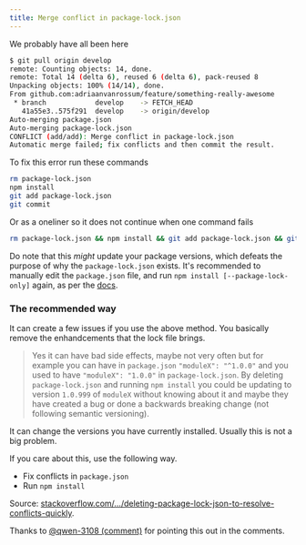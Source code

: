 ```yaml
---
title: Merge conflict in package-lock.json
---
```


We probably have all been here

```bash
$ git pull origin develop
remote: Counting objects: 14, done.
remote: Total 14 (delta 6), reused 6 (delta 6), pack-reused 8
Unpacking objects: 100% (14/14), done.
From github.com:adriaanvanrossum/feature/something-really-awesome
 * branch            develop    -> FETCH_HEAD
   41a55e3..575f291  develop    -> origin/develop
Auto-merging package.json
Auto-merging package-lock.json
CONFLICT (add/add): Merge conflict in package-lock.json
Automatic merge failed; fix conflicts and then commit the result.
```

To fix this error run these commands

```bash
rm package-lock.json
npm install
git add package-lock.json
git commit
```

Or as a oneliner so it does not continue when one command fails

```bash
rm package-lock.json && npm install && git add package-lock.json && git commit
```

Do note that this _might_ update your package versions, which defeats the purpose of why the `package-lock.json` exists. It's recommended to manually edit the `package.json` file, and run `npm install [--package-lock-only]` again, as per the [docs](https://docs.npmjs.com/files/package-locks#resolving-lockfile-conflicts).

### The recommended way

It can create a few issues if you use the above method. You basically remove the enhandcements that the lock file brings.

> Yes it can have bad side effects, maybe not very often but for example you can have in `package.json` `"moduleX": "^1.0.0"` and you used to have `"moduleX": "1.0.0"` in `package-lock.json`.
> By deleting `package-lock.json` and running `npm install` you could be updating to version `1.0.999` of `moduleX` without knowing about it and maybe they have created a bug or done a backwards breaking change (not following semantic versioning).

It can change the versions you have currently installed. Usually this is not a big problem.

If you care about this, use the following way.

 - Fix conflicts in `package.json`
 - Run `npm install`

Source: [stackoverflow.com/.../deleting-package-lock-json-to-resolve-conflicts-quickly](https://stackoverflow.com/questions/54124033/deleting-package-lock-json-to-resolve-conflicts-quickly/54127283).

Thanks to [@qwen-3108 (comment)](https://github.com/adriaanvanrossum/blog.adriaan.io/issues/22#issuecomment-997697156) for pointing this out in the comments.
